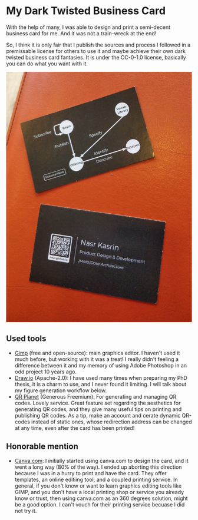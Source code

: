 # My Dark Twisted Business Card

With the help of many, I was able to design and print a semi-decent business card for me. And it was not a train-wreck at the end! 

So, I think it is only fair that I publish the sources and process I followed in a premissable license for others to use it and maybe achieve their own dark twisted business card fantasies. It is under the CC-0-1.0 license, basically you can do what you want with it. 

![nk-card-back.png](printed-card-preview.jpg)


## Used tools
- [Gimp](https://www.gimp.org/) (free and open-source): main graphics editor. I haven't used it much before, but working with it was a treat! I really didn't feeling a difference between it and my memory of using Adobe Photoshop in an odd project 10 years ago.
- [Draw.io](https://github.com/jgraph/drawio-desktop) (Apache-2.0): I have used many times when preparing my PhD thesis, it is a charm to use, and I never found it limiting. I will talk about my figure generation workflow below.
- [QR Planet](https://qrplanet.com/) (Generous Freemium): For generating and managing QR codes. Lovely service. Great feature set regarding the aesthetics for generating QR codes, and they give many useful tips on printing and publishing QR codes. As a tip, make an account and cerate dynamic QR-codes instead of static ones, whose redirection address can be changed at any time, even after the card has been printed!

## Honorable mention
- [Canva.com](https://www.canva.com/): I initially started using canva.com to design the card, and it went a long way (80% of the way). I ended up aborting this direction because I was in a hurry to print and have the card. They offer templates, an online editiing tool, and a coupled printing service. In general, if you don't know or want to learn graphics editing tools like GIMP, and you don't have a local printing shop or service you already know or trust, then using canva.com as an 360 degrees solution, might be a good option. I can't vouch for their printing service becuase I did not try it. 


